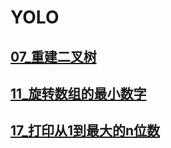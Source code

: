 # YOLO
## [07_重建二叉树](07_重建二叉树.md)
## [11_旋转数组的最小数字](11_旋转数组的最小数字.md)
## [17_打印从1到最大的n位数](17_打印从1到最大的n位数.md)
